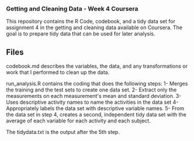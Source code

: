 ### Getting and Cleaning Data - Week 4 Coursera
This repository contains the R Code, codebook, and a tidy data set for assignment 4 in the getting and cleaning data available on Coursera.
The goal is to prepare tidy data that can be used for later analysis.

## Files
codebook.md describes the variables, the data, and any transformations or work that I performed to clean up the data.

run_analysis.R contains the coding that does the following steps: 
1- Merges the training and the test sets to create one data set.
2- Extract only the measurements on each measurement's mean and standard deviation. 
3- Uses descriptive activity names to name the activities in the data set
4- Appropriately labels the data set with descriptive variable names. 
5- From the data set in step 4, creates a second, independent tidy data set with the average of each variable for each activity and each subject.

The tidydata.txt is the output after the 5th step.
